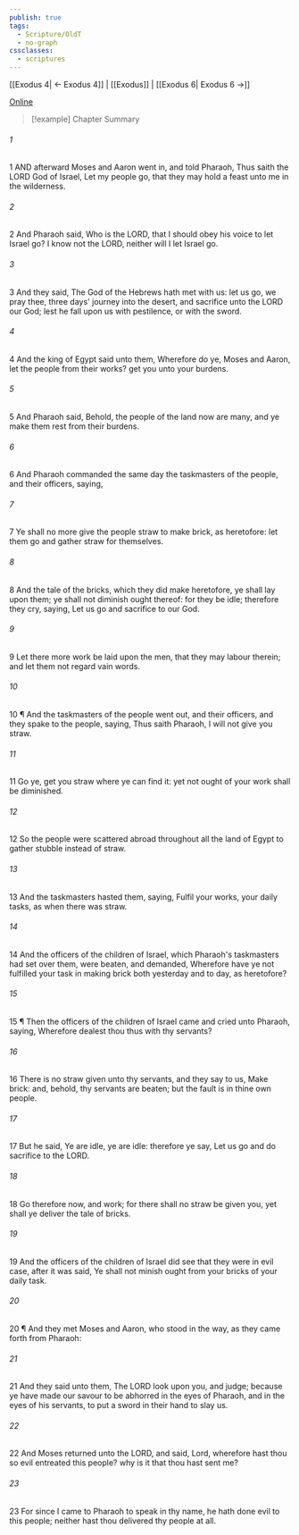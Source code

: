 ```yaml
---
publish: true
tags:
  - Scripture/OldT
  - no-graph
cssclasses:
  - scriptures
---
```

[[Exodus 4| ← Exodus 4]] | [[Exodus]] | [[Exodus 6| Exodus 6 →]]

[Online](https://churchofjesuschrist.org/study/scriptures/ot/ex/5?lang=eng)

>[!example] Chapter Summary
>
###### 1
1 AND afterward Moses and Aaron went in, and told Pharaoh, Thus saith the LORD God of Israel, Let my people go, that they may hold a feast unto me in the wilderness.
###### 2
2 And Pharaoh said, Who is the LORD, that I should obey his voice to let Israel go?  I know not the LORD, neither will I let Israel go.
###### 3
3 And they said, The God of the Hebrews hath met with us: let us go, we pray thee, three days' journey into the desert, and sacrifice unto the LORD our God; lest he fall upon us with pestilence, or with the sword.
###### 4
4 And the king of Egypt said unto them, Wherefore do ye, Moses and Aaron, let the people from their works?  get you unto your burdens.
###### 5
5 And Pharaoh said, Behold, the people of the land now are many, and ye make them rest from their burdens.
###### 6
6 And Pharaoh commanded the same day the taskmasters of the people, and their officers, saying,
###### 7
7 Ye shall no more give the people straw to make brick, as heretofore: let them go and gather straw for themselves.
###### 8
8 And the tale of the bricks, which they did make heretofore, ye shall lay upon them; ye shall not diminish ought thereof: for they be idle; therefore they cry, saying, Let us go and sacrifice to our God.
###### 9
9 Let there more work be laid upon the men, that they may labour therein; and let them not regard vain words.
###### 10
10 ¶ And the taskmasters of the people went out, and their officers, and they spake to the people, saying, Thus saith Pharaoh, I will not give you straw.
###### 11
11 Go ye, get you straw where ye can find it: yet not ought of your work shall be diminished.
###### 12
12 So the people were scattered abroad throughout all the land of Egypt to gather stubble instead of straw.
###### 13
13 And the taskmasters hasted them, saying, Fulfil your works, your daily tasks, as when there was straw.
###### 14
14 And the officers of the children of Israel, which Pharaoh's taskmasters had set over them, were beaten, and demanded, Wherefore have ye not fulfilled your task in making brick both yesterday and to day, as heretofore?
###### 15
15 ¶ Then the officers of the children of Israel came and cried unto Pharaoh, saying, Wherefore dealest thou thus with thy servants?
###### 16
16 There is no straw given unto thy servants, and they say to us, Make brick: and, behold, thy servants are beaten; but the fault is in thine own people.
###### 17
17 But he said, Ye are idle, ye are idle: therefore ye say, Let us go and do sacrifice to the LORD.
###### 18
18 Go therefore now, and work; for there shall no straw be given you, yet shall ye deliver the tale of bricks.
###### 19
19 And the officers of the children of Israel did see that they were in evil case, after it was said, Ye shall not minish ought from your bricks of your daily task.
###### 20
20 ¶ And they met Moses and Aaron, who stood in the way, as they came forth from Pharaoh:
###### 21
21 And they said unto them, The LORD look upon you, and judge; because ye have made our savour to be abhorred in the eyes of Pharaoh, and in the eyes of his servants, to put a sword in their hand to slay us.
###### 22
22 And Moses returned unto the LORD, and said, Lord, wherefore hast thou so evil entreated this people?  why is it that thou hast sent me?
###### 23
23 For since I came to Pharaoh to speak in thy name, he hath done evil to this people; neither hast thou delivered thy people at all.



